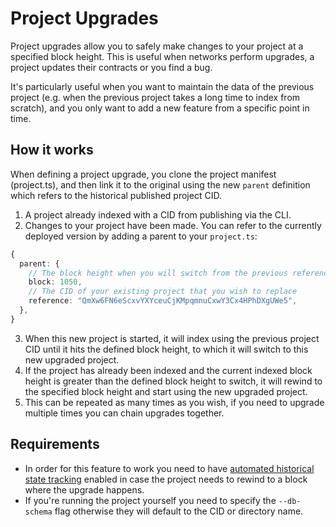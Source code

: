 # Project Upgrades

Project upgrades allow you to safely make changes to your project at a specified block height. This is useful when networks perform upgrades, a project updates their contracts or you find a bug.

It's particularly useful when you want to maintain the data of the previous project (e.g. when the previous project takes a long time to index from scratch), and you only want to add a new feature from a specific point in time.

## How it works

When defining a project upgrade, you clone the project manifest (project.ts), and then link it to the original using the new `parent` definition which refers to the historical published project CID.

1. A project already indexed with a CID from publishing via the CLI.
2. Changes to your project have been made. You can refer to the currently deployed version by adding a parent to your `project.ts`:

```ts
{
  parent: {
    // The block height when you will switch from the previous reference project CID to the updated version
    block: 1050,
    // The CID of your existing project that you wish to replace
    reference: "QmXw6FN6eScxvYXYceuCjKMpqmnuCxwY3Cx4HPhDXgUWe5",
  },
}
```

3. When this new project is started, it will index using the previous project CID until it hits the defined block height, to which it will switch to this new upgraded project.
4. If the project has already been indexed and the current indexed block height is greater than the defined block height to switch, it will rewind to the specified block height and start using the new upgraded project.
5. This can be repeated as many times as you wish, if you need to upgrade multiple times you can chain upgrades together.

## Requirements

- In order for this feature to work you need to have [automated historical state tracking](../run_publish/historical.md) enabled in case the project needs to rewind to a block where the upgrade happens.
- If you're running the project yourself you need to specify the `--db-schema` flag otherwise they will default to the CID or directory name.
